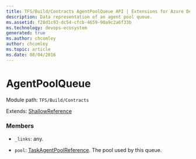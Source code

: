 ```yaml
---
title: TFS/Build/Contracts AgentPoolQueue API | Extensions for Azure DevOps Services
description: Data representation of an agent pool queue.
ms.assetid: f28d1c93-dc54-cfcb-4659-90a9c2a6f33b
ms.technology: devops-ecosystem
generated: true
ms.author: chcomley
author: chcomley
ms.topic: article
ms.date: 08/04/2016
---
```


# AgentPoolQueue

Module path: `TFS/Build/Contracts`

Extends: [ShallowReference](./ShallowReference.md)

### Members

- `_links`: any.

- `pool`: [TaskAgentPoolReference](./TaskAgentPoolReference.md). The pool used by this queue.
